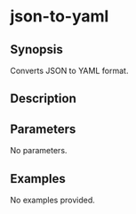 # json-to-yaml

## Synopsis

Converts JSON to YAML format.

## Description



## Parameters
No parameters.
## Examples
No examples provided.
